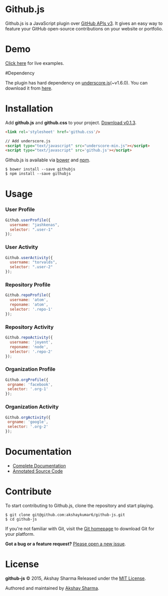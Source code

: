 # Github.js

Github.js is a JavaScript plugin over [GitHub APIs v3](https://developer.github.com/v3/). It gives an easy way to feature your GitHub open-source contributions on your website or portfolio.

# Demo

[Click here](http://akshaykumar6.github.io/github-js) for live examples.

#Dependency

The plugin has hard dependency on [underscore.js](http://underscorejs.org/)(~v1.6.0). You can download it from [here](https://github.com/jashkenas/underscore/archive/1.6.0.zip).

# Installation

Add **github.js** and **github.css** to your project. [Download v0.1.3](https://github.com/akshaykumar6/github-js/archive/v0.1.3.zip).

```html
<link rel='stylesheet' href='github.css'/>

// Add underscore.js 
<script type="text/javascript" src="underscore-min.js"></script>
<script type="text/javascript" src='github.js'></script>
```

Github.js is available via [bower](http://bower.io/search/?q=githubjs) and [npm](https://www.npmjs.com/package/githubjs).
```
$ bower install --save githubjs
$ npm install --save githubjs
```

# Usage
### User Profile

```javascript
Github.userProfile({
  username: "jashkenas",
  selector: ".user-1"
});
```
  
### User Activity

```javascript
Github.userActivity({
  username: "torvalds",
  selector: ".user-2"
});
```
  
### Repository Profile
 
```javascript
Github.repoProfile({
  username: 'atom',
  reponame: 'atom',
  selector: '.repo-1'
});
```

### Repository Activity
 
```javascript
Github.repoActivity({
  username: 'joyent',
  reponame: 'node',
  selector: '.repo-2'
});
```
  
### Organization Profile
 
```javascript
Github.orgProfile({
 orgname: 'facebook',
 selector: '.org-1'
});
```
  
### Organization Activity
 
```javascript
Github.orgActivity({
 orgname: 'google',
 selector: '.org-2'
});
``` 
  
# Documentation
 * [Complete Documentation](https://github.com/akshaykumar6/github-js/wiki)
 * [Annotated Source Code](http://akshaykumar6.github.io/github-js/docs/github.html)

# Contribute
 To start contributing to Github.js, clone the repository and start playing.
```
$ git clone git@github.com:akshaykumar6/github-js.git
$ cd github-js
```

If you're not familiar with Git, visit the [Git homepage](http://git-scm.com/) to download Git for your platform.

**Got a bug or a feature request?** [Please open a new issue](https://github.com/akshaykumar6/github-js/issues).

# License
**github-js** © 2015, Akshay Sharma Released under the [MIT License](http://mit-license.org/).

Authored and maintained by [Akshay Sharma](http://akshaykumar6.github.io/).
